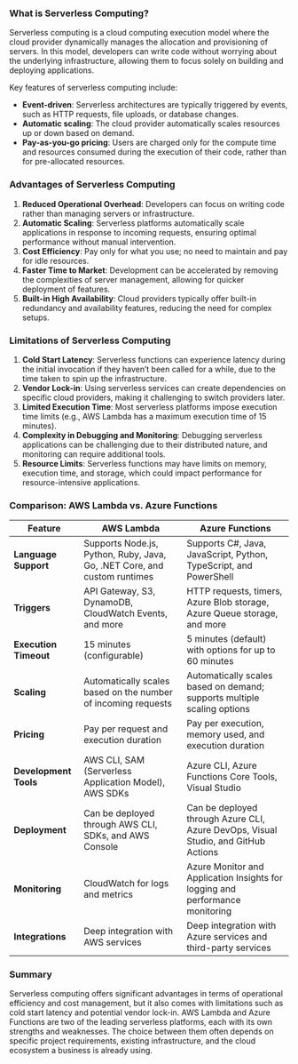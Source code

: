 ### What is Serverless Computing?

Serverless computing is a cloud computing execution model where the cloud provider dynamically manages the allocation and provisioning of servers. In this model, developers can write code without worrying about the underlying infrastructure, allowing them to focus solely on building and deploying applications. 

Key features of serverless computing include:

- **Event-driven**: Serverless architectures are typically triggered by events, such as HTTP requests, file uploads, or database changes.
- **Automatic scaling**: The cloud provider automatically scales resources up or down based on demand.
- **Pay-as-you-go pricing**: Users are charged only for the compute time and resources consumed during the execution of their code, rather than for pre-allocated resources.

### Advantages of Serverless Computing

1. **Reduced Operational Overhead**: Developers can focus on writing code rather than managing servers or infrastructure.
2. **Automatic Scaling**: Serverless platforms automatically scale applications in response to incoming requests, ensuring optimal performance without manual intervention.
3. **Cost Efficiency**: Pay only for what you use; no need to maintain and pay for idle resources.
4. **Faster Time to Market**: Development can be accelerated by removing the complexities of server management, allowing for quicker deployment of features.
5. **Built-in High Availability**: Cloud providers typically offer built-in redundancy and availability features, reducing the need for complex setups.

### Limitations of Serverless Computing

1. **Cold Start Latency**: Serverless functions can experience latency during the initial invocation if they haven’t been called for a while, due to the time taken to spin up the infrastructure.
2. **Vendor Lock-in**: Using serverless services can create dependencies on specific cloud providers, making it challenging to switch providers later.
3. **Limited Execution Time**: Most serverless platforms impose execution time limits (e.g., AWS Lambda has a maximum execution time of 15 minutes).
4. **Complexity in Debugging and Monitoring**: Debugging serverless applications can be challenging due to their distributed nature, and monitoring can require additional tools.
5. **Resource Limits**: Serverless functions may have limits on memory, execution time, and storage, which could impact performance for resource-intensive applications.

### Comparison: AWS Lambda vs. Azure Functions

| Feature                | AWS Lambda                                  | Azure Functions                             |
|------------------------|---------------------------------------------|--------------------------------------------|
| **Language Support**    | Supports Node.js, Python, Ruby, Java, Go, .NET Core, and custom runtimes | Supports C#, Java, JavaScript, Python, TypeScript, and PowerShell |
| **Triggers**           | API Gateway, S3, DynamoDB, CloudWatch Events, and more | HTTP requests, timers, Azure Blob storage, Azure Queue storage, and more |
| **Execution Timeout**   | 15 minutes (configurable)                  | 5 minutes (default) with options for up to 60 minutes |
| **Scaling**            | Automatically scales based on the number of incoming requests | Automatically scales based on demand; supports multiple scaling options |
| **Pricing**            | Pay per request and execution duration      | Pay per execution, memory used, and execution duration |
| **Development Tools**   | AWS CLI, SAM (Serverless Application Model), AWS SDKs | Azure CLI, Azure Functions Core Tools, Visual Studio |
| **Deployment**         | Can be deployed through AWS CLI, SDKs, and AWS Console | Can be deployed through Azure CLI, Azure DevOps, Visual Studio, and GitHub Actions |
| **Monitoring**         | CloudWatch for logs and metrics             | Azure Monitor and Application Insights for logging and performance monitoring |
| **Integrations**       | Deep integration with AWS services          | Deep integration with Azure services and third-party services |

### Summary

Serverless computing offers significant advantages in terms of operational efficiency and cost management, but it also comes with limitations such as cold start latency and potential vendor lock-in. AWS Lambda and Azure Functions are two of the leading serverless platforms, each with its own strengths and weaknesses. The choice between them often depends on specific project requirements, existing infrastructure, and the cloud ecosystem a business is already using.